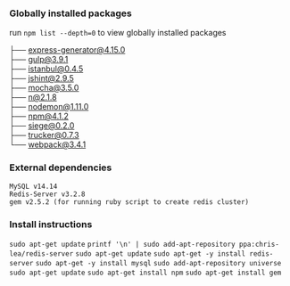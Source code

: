 ### Globally installed packages  
  
run `npm list --depth=0` to view globally installed packages  
  
├── express-generator@4.15.0  
├── gulp@3.9.1  
├── istanbul@0.4.5  
├── jshint@2.9.5   
├── mocha@3.5.0   
├── n@2.1.8  
├── nodemon@1.11.0    
├── npm@4.1.2  
├── siege@0.2.0  
├── trucker@0.7.3  
└── webpack@3.4.1  
  
### External dependencies  
`MySQL v14.14`  
`Redis-Server v3.2.8`  
`gem v2.5.2 (for running ruby script to create redis cluster)`  


### Install instructions
`sudo apt-get update`
`printf '\n' | sudo add-apt-repository ppa:chris-lea/redis-server`
`sudo apt-get update`
`sudo apt-get -y install redis-server`
`sudo apt-get -y install mysql`
`sudo add-apt-repository universe`
`sudo apt-get update`
`sudo apt-get install npm`
`sudo apt-get install gem`
